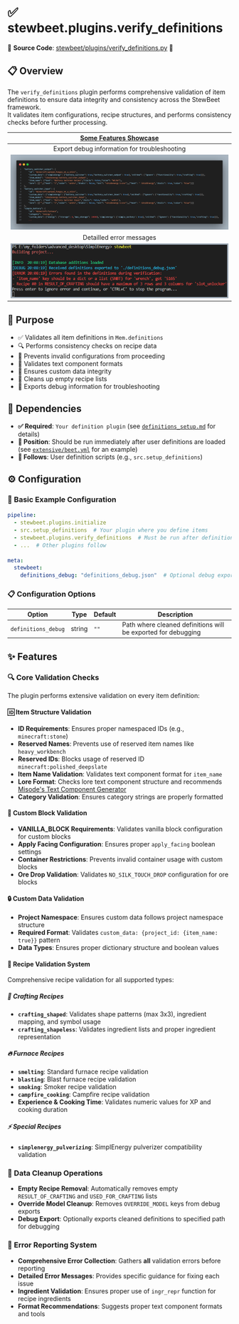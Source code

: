 
# ✅ stewbeet.plugins.verify_definitions

📄 **Source Code**: [stewbeet/plugins/verify_definitions.py](../../python_package/stewbeet/plugins/verify_definitions/__init__.py) 🔗

## 📋 Overview
The `verify_definitions` plugin performs comprehensive validation of item definitions to ensure data integrity and consistency across the StewBeet framework.<br>
It validates item configurations, recipe structures, and performs consistency checks before further processing.

| <u>Some Features Showcase</u> |
|:---:|
| Export debug information for troubleshooting |
| <img src="img/verify_definitions.json_dump.jpg" width="100%"> |
| Detailled error messages |
| <img src="img/verify_definitions.errors_example.jpg" width="100%"> |

## 🎯 Purpose
- ✅ Validates all item definitions in `Mem.definitions`
- 🔍 Performs consistency checks on recipe data
- 🚫 Prevents invalid configurations from proceeding
- 📝 Validates text component formats
- 🔧 Ensures custom data integrity
- 🧹 Cleans up empty recipe lists
- 🐛 Exports debug information for troubleshooting

## 🔗 Dependencies
- **✅ Required**: `Your definition plugin` (see [`definitions_setup.md`](../definitions_setup.md) for details)<br>
- **📍 Position**: Should be run immediately after user definitions are loaded<br>
(see [`extensive/beet.yml`](../../templates/extensive/beet.yml) for an example)
- **🔄 Follows**: User definition scripts (e.g., `src.setup_definitions`)

## ⚙️ Configuration

### 🎯 Basic Example Configuration
```yaml
pipeline:
  - stewbeet.plugins.initialize
  - src.setup_definitions  # Your plugin where you define items
  - stewbeet.plugins.verify_definitions  # Must be run after definitions are loaded
  - ...  # Other plugins follow

meta:
  stewbeet:
    definitions_debug: "definitions_debug.json"  # Optional debug export path
```

### 📋 Configuration Options

| Option | Type | Default | Description |
|--------|------|---------|-------------|
| `definitions_debug` | string | `""` | Path where cleaned definitions will be exported for debugging |

## ✨ Features

### 🔍 Core Validation Checks
The plugin performs extensive validation on every item definition:

#### 🆔 Item Structure Validation
- **ID Requirements**: Ensures proper namespaced IDs (e.g., `minecraft:stone`)
- **Reserved Names**: Prevents use of reserved item names like `heavy_workbench`
- **Reserved IDs**: Blocks usage of reserved ID `minecraft:polished_deepslate`
- **Item Name Validation**: Validates text component format for `item_name`
- **Lore Format**: Checks lore text component structure and recommends [Misode's Text Component Generator](https://misode.github.io/text-component/)
- **Category Validation**: Ensures category strings are properly formatted

#### 🧱 Custom Block Validation
- **VANILLA_BLOCK Requirements**: Validates vanilla block configuration for custom blocks
- **Apply Facing Configuration**: Ensures proper `apply_facing` boolean settings
- **Container Restrictions**: Prevents invalid container usage with custom blocks
- **Ore Drop Validation**: Validates `NO_SILK_TOUCH_DROP` configuration for ore blocks

#### 🔒 Custom Data Validation
- **Project Namespace**: Ensures custom data follows project namespace structure
- **Required Format**: Validates `custom_data: {project_id: {item_name: true}}` pattern
- **Data Types**: Ensures proper dictionary structure and boolean values

#### 🍳 Recipe Validation System
Comprehensive recipe validation for all supported types:

##### 🔨 Crafting Recipes
- **`crafting_shaped`**: Validates shape patterns (max 3x3), ingredient mapping, and symbol usage
- **`crafting_shapeless`**: Validates ingredient lists and proper ingredient representation

##### 🔥 Furnace Recipes
- **`smelting`**: Standard furnace recipe validation
- **`blasting`**: Blast furnace recipe validation  
- **`smoking`**: Smoker recipe validation
- **`campfire_cooking`**: Campfire recipe validation
- **Experience & Cooking Time**: Validates numeric values for XP and cooking duration

##### ⚡ Special Recipes
- **`simplenergy_pulverizing`**: SimplEnergy pulverizer compatibility validation

### 🧹 Data Cleanup Operations
- **Empty Recipe Removal**: Automatically removes empty `RESULT_OF_CRAFTING` and `USED_FOR_CRAFTING` lists
- **Override Model Cleanup**: Removes `OVERRIDE_MODEL` keys from debug exports
- **Debug Export**: Optionally exports cleaned definitions to specified path for debugging

### 📝 Error Reporting System
- **Comprehensive Error Collection**: Gathers **all** validation errors before reporting
- **Detailed Error Messages**: Provides specific guidance for fixing each issue
- **Ingredient Validation**: Ensures proper use of `ingr_repr` function for recipe ingredients
- **Format Recommendations**: Suggests proper text component formats and tools

